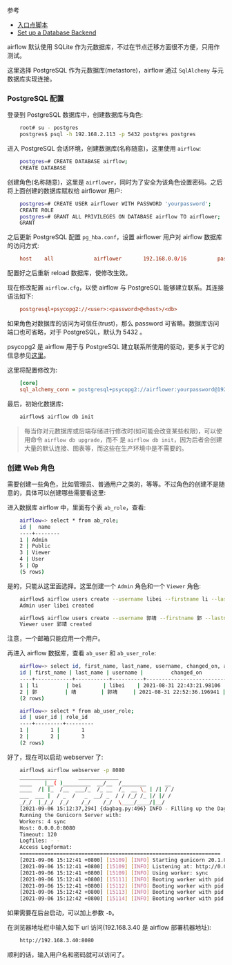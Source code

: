 
参考
* [入口点脚本](https://github.com/apache/airflow/blob/89bef9199c1b96c4f02501ec4e5f309414a55ac9/scripts/in_container/prod/entrypoint_prod.sh)
* [Set up a Database Backend](https://airflow.apache.org/docs/apache-airflow/stable/howto/set-up-database.html)

airflow 默认使用 SQLite 作为元数据库，不过在节点迁移方面很不方便，只用作测试。

这里选择 PostgreSQL 作为元数据库(metastore)，airflow 通过 `SqlAlchemy` 与元数据库实现连接。

### PostgreSQL 配置

登录到 PostgreSQL 数据库中，创建数据库与角色:
```sh
    root# su - postgres
    postgres$ psql -h 192.168.2.113 -p 5432 postgres postgres
```

进入 PostgreSQL 会话环境，创建数据库(名称随意)，这里使用 `airflow`:
```sh
    postgres=# CREATE DATABASE airflow;
    CREATE DATABASE
```

创建角色(名称随意)，这里是 `airflower`，同时为了安全为该角色设置密码。之后将上面创建的数据库赋权给 airflower 用户:
```sh
    postgres=# CREATE USER airflower WITH PASSWORD 'yourpassword';
    CREATE ROLE
    postgres=# GRANT ALL PRIVILEGES ON DATABASE airflow TO airflower;
    GRANT
```

之后更新 PostgreSQL 配置 `pg_hba.conf`，设置 airflower 用户对 airflow 数据库的访问方式:
```conf
    host    all             airflower       192.168.0.0/16          password
```
配置好之后重新 reload 数据库，使修改生效。

现在修改配置 `airflow.cfg`，以使 airflow 与 PostgreSQL 能够建立联系。其连接语法如下:
```cfg
    postgresql+psycopg2://<user>:<password>@<host>/<db>
```
如果角色对数据库的访问为可信任(trust)，那么 password 可省略。数据库访问端口也可省略，对于 PostgreSQL，默认为 5432 。

psycopg2 是 airflow 用于与 PostgreSQL 建立联系所使用的驱动，更多关于它的信息参见[这里](https://docs.sqlalchemy.org/en/13/dialects/postgresql.html)。

这里将配置修改为:
```cfg
    [core]
    sql_alchemy_conn = postgresql+psycopg2://airflower:yourpassword@192.168.2.113:5432/airflow
```

最后，初始化数据库:
```sh
    airflow$ airflow db init
```

> 每当你对元数据库或后端存储进行修改时(如可能会改变某些权限)，可以使用命令 `airflow db upgrade`，而不
> 是 `airflow db init`，因为后者会创建大量的默认连接、图表等，而这些在生产环境中是不需要的。

### 创建 Web 角色

需要创建一些角色，比如管理员、普通用户之类的，等等。不过角色的创建不是随意的，具体可以创建哪些需要看这里:

进入数据库 airflow 中，里面有个表 `ab_role`，查看:
```sh
    airflow=> select * from ab_role;
    id |  name  
    ----+--------
    1 | Admin
    2 | Public
    3 | Viewer
    4 | User
    5 | Op
    (5 rows)
```
是的，只能从这里面选择。这里创建一个 `Admin` 角色和一个 `Viewer` 角色:
```sh
    airflow$ airflow users create --username libei --firstname li --lastname bei --email libei@email.com --role Admin --password admin123
    Admin user libei created

    airflow$ airflow users create --username 郭靖 --firstname 郭 --lastname 靖 --email song@email.com --role Viewer --password viewer123
    Viewer user 郭靖 created
```
注意，一个邮箱只能应用一个用户。

再进入 airflow 数据库，查看 `ab_user` 和 `ab_user_role`:
```sh
    airflow=> select id, first_name, last_name, username, changed_on, active, email, created_on from ab_user;
    id | first_name | last_name | username |         changed_on         | active |      email      |         created_on         
    ----+------------+-----------+----------+----------------------------+--------+-----------------+----------------------------
    1 | li         | bei       | libei    | 2021-08-31 22:43:21.98106  | t      | libei@email.com | 2021-08-31 22:43:21.981051
    2 | 郭         | 靖        | 郭靖     | 2021-08-31 22:52:36.196941 | t      | song@email.com  | 2021-08-31 22:52:36.196932
    (2 rows)

    airflow=> select * from ab_user_role;
    id | user_id | role_id 
    ----+---------+---------
    1 |       1 |       1
    2 |       2 |       3
    (2 rows)
```

好了，现在可以启动 webserver 了:
```sh
    airflow$ airflow webserver -p 8080
    ____________       _____________
    ____    |__( )_________  __/__  /________      __
    ____  /| |_  /__  ___/_  /_ __  /_  __ \_ | /| / /
    ___  ___ |  / _  /   _  __/ _  / / /_/ /_ |/ |/ /
    _/_/  |_/_/  /_/    /_/    /_/  \____/____/|__/
    [2021-09-06 15:12:37,294] {dagbag.py:496} INFO - Filling up the DagBag from /dev/null
    Running the Gunicorn Server with:
    Workers: 4 sync
    Host: 0.0.0.0:8080
    Timeout: 120
    Logfiles: - -
    Access Logformat: 
    =================================================================            
    [2021-09-06 15:12:41 +0800] [15109] [INFO] Starting gunicorn 20.1.0
    [2021-09-06 15:12:41 +0800] [15109] [INFO] Listening at: http://0.0.0.0:8080 (15109)
    [2021-09-06 15:12:41 +0800] [15109] [INFO] Using worker: sync
    [2021-09-06 15:12:41 +0800] [15111] [INFO] Booting worker with pid: 15111
    [2021-09-06 15:12:41 +0800] [15112] [INFO] Booting worker with pid: 15112
    [2021-09-06 15:12:42 +0800] [15113] [INFO] Booting worker with pid: 15113
    [2021-09-06 15:12:42 +0800] [15114] [INFO] Booting worker with pid: 15114
```
如果需要在后台启动，可以加上参数 `-D`。

在浏览器地址栏中输入如下 url 访问(192.168.3.40 是 airflow 部署机器地址):
```sh
    http://192.168.3.40:8080
```

顺利的话，输入用户名和密码就可以访问了。
